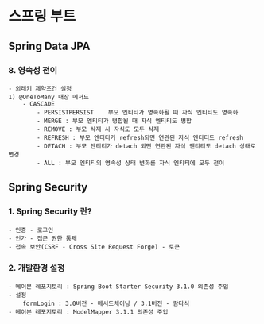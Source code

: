 # 스프링 부트
## Spring Data JPA    
### 8. 영속성 전이
    - 외래키 제약조건 설정
    1) @OneToMany 내장 메서드
        - CASCADE
            - PERSISTPERSIST	부모 엔티티가 영속화될 때 자식 엔티티도 영속화
            - MERGE : 부모 엔티티가 병합될 때 자식 엔티티도 병합
            - REMOVE : 부모 삭제 시 자식도 모두 삭제
            - REFRESH : 부모 엔티티가 refresh되면 연관된 자식 엔티티도 refresh
            - DETACH : 부모 엔티티가 detach 되면 연관된 자식 엔티티도 detach 상태로 변경
            - ALL : 부모 엔티티의 영속성 상태 변화를 자식 엔티티에 모두 전이

## Spring Security
### 1. Spring Security 란?
    - 인증 - 로그인
    - 인가 - 접근 권한 통제
    - 접속 보안(CSRF - Cross Site Request Forge) - 토큰
### 2. 개발환경 설정
    - 메이븐 레포지토리 : Spring Boot Starter Security 3.1.0 의존성 주입
    - 설정
        formLogin : 3.0버전 - 메서드체이닝 / 3.1버전 - 람다식
    - 메이븐 레포지토리 : ModelMapper 3.1.1 의존성 주입

